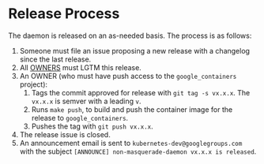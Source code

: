 # Release Process

The daemon is released on an as-needed basis. The process is as follows:

1. Someone must file an issue proposing a new release with a changelog since the last release.
1. All [OWNERS](OWNERS) must LGTM this release.
1. An OWNER (who must have push access to the `google_containers` project):
    1. Tags the commit approved for release with `git tag -s vx.x.x`. The `vx.x.x` is semver with a leading `v`.
    1. Runs `make push`, to build and push the container image for the release to `google_containers`.
    1. Pushes the tag with `git push vx.x.x`. 
1. The release issue is closed.
1. An announcement email is sent to `kubernetes-dev@googlegroups.com` with the subject `[ANNOUNCE] non-masquerade-daemon vx.x.x is released`.